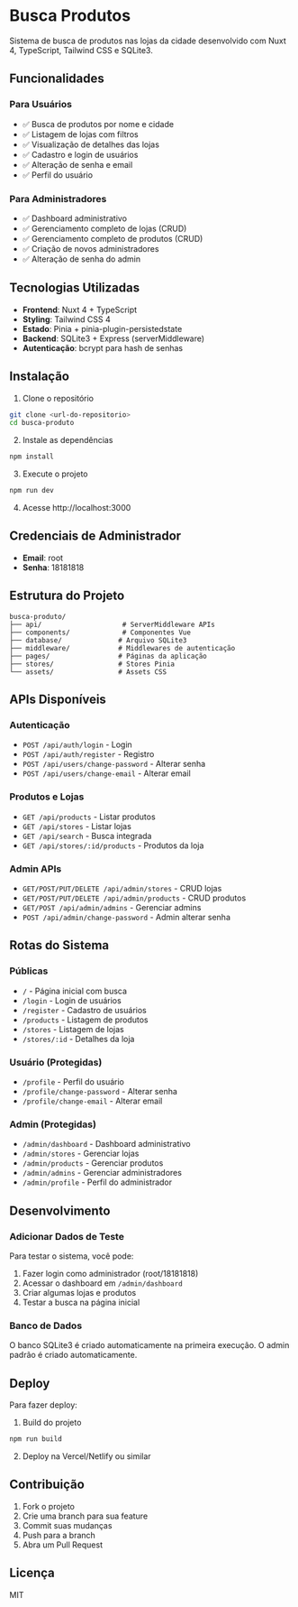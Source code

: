 # Busca Produtos

Sistema de busca de produtos nas lojas da cidade desenvolvido com Nuxt 4, TypeScript, Tailwind CSS e SQLite3.

## Funcionalidades

### Para Usuários
- ✅ Busca de produtos por nome e cidade
- ✅ Listagem de lojas com filtros
- ✅ Visualização de detalhes das lojas
- ✅ Cadastro e login de usuários
- ✅ Alteração de senha e email
- ✅ Perfil do usuário

### Para Administradores
- ✅ Dashboard administrativo
- ✅ Gerenciamento completo de lojas (CRUD)
- ✅ Gerenciamento completo de produtos (CRUD)
- ✅ Criação de novos administradores
- ✅ Alteração de senha do admin

## Tecnologias Utilizadas

- **Frontend**: Nuxt 4 + TypeScript
- **Styling**: Tailwind CSS 4
- **Estado**: Pinia + pinia-plugin-persistedstate
- **Backend**: SQLite3 + Express (serverMiddleware)
- **Autenticação**: bcrypt para hash de senhas

## Instalação

1. Clone o repositório
```bash
git clone <url-do-repositorio>
cd busca-produto
```

2. Instale as dependências
```bash
npm install
```

3. Execute o projeto
```bash
npm run dev
```

4. Acesse http://localhost:3000

## Credenciais de Administrador

- **Email**: root
- **Senha**: 18181818

## Estrutura do Projeto

```
busca-produto/
├── api/                    # ServerMiddleware APIs
├── components/             # Componentes Vue
├── database/              # Arquivo SQLite3
├── middleware/            # Middlewares de autenticação
├── pages/                 # Páginas da aplicação
├── stores/                # Stores Pinia
└── assets/                # Assets CSS
```

## APIs Disponíveis

### Autenticação
- `POST /api/auth/login` - Login
- `POST /api/auth/register` - Registro
- `POST /api/users/change-password` - Alterar senha
- `POST /api/users/change-email` - Alterar email

### Produtos e Lojas
- `GET /api/products` - Listar produtos
- `GET /api/stores` - Listar lojas
- `GET /api/search` - Busca integrada
- `GET /api/stores/:id/products` - Produtos da loja

### Admin APIs
- `GET/POST/PUT/DELETE /api/admin/stores` - CRUD lojas
- `GET/POST/PUT/DELETE /api/admin/products` - CRUD produtos
- `GET/POST /api/admin/admins` - Gerenciar admins
- `POST /api/admin/change-password` - Admin alterar senha

## Rotas do Sistema

### Públicas
- `/` - Página inicial com busca
- `/login` - Login de usuários
- `/register` - Cadastro de usuários
- `/products` - Listagem de produtos
- `/stores` - Listagem de lojas
- `/stores/:id` - Detalhes da loja

### Usuário (Protegidas)
- `/profile` - Perfil do usuário
- `/profile/change-password` - Alterar senha
- `/profile/change-email` - Alterar email

### Admin (Protegidas)
- `/admin/dashboard` - Dashboard administrativo
- `/admin/stores` - Gerenciar lojas
- `/admin/products` - Gerenciar produtos
- `/admin/admins` - Gerenciar administradores
- `/admin/profile` - Perfil do administrador

## Desenvolvimento

### Adicionar Dados de Teste

Para testar o sistema, você pode:

1. Fazer login como administrador (root/18181818)
2. Acessar o dashboard em `/admin/dashboard`
3. Criar algumas lojas e produtos
4. Testar a busca na página inicial

### Banco de Dados

O banco SQLite3 é criado automaticamente na primeira execução. O admin padrão é criado automaticamente.

## Deploy

Para fazer deploy:

1. Build do projeto
```bash
npm run build
```

2. Deploy na Vercel/Netlify ou similar

## Contribuição

1. Fork o projeto
2. Crie uma branch para sua feature
3. Commit suas mudanças
4. Push para a branch
5. Abra um Pull Request

## Licença

MIT
